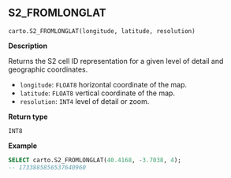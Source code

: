 ## S2_FROMLONGLAT

```sql:signature
carto.S2_FROMLONGLAT(longitude, latitude, resolution)
```

**Description**

Returns the S2 cell ID representation for a given level of detail and geographic coordinates.

* `longitude`: `FLOAT8` horizontal coordinate of the map.
* `latitude`: `FLOAT8` vertical coordinate of the map.
* `resolution`: `INT4` level of detail or zoom.

**Return type**

`INT8`

**Example**

```sql
SELECT carto.S2_FROMLONGLAT(40.4168, -3.7038, 4);
-- 1733885856537640960
```
